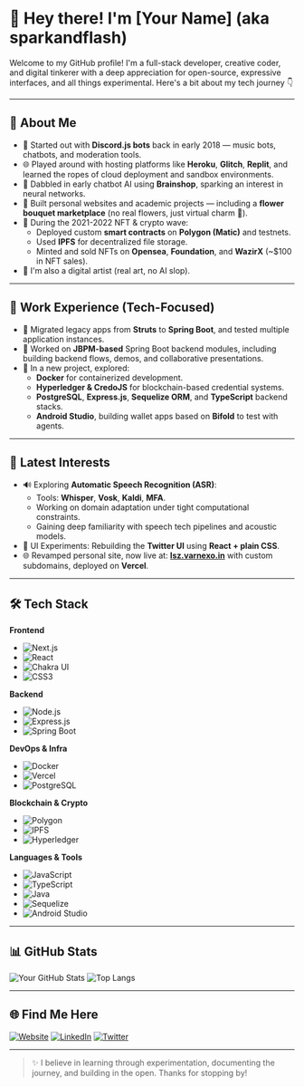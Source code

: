 # 👋 Hey there! I'm [Your Name] (aka sparkandflash)

Welcome to my GitHub profile! I'm a full-stack developer, creative coder, and digital tinkerer with a deep appreciation for open-source, expressive interfaces, and all things experimental. Here's a bit about my tech journey 👇

---

## 🚀 About Me

- 🧠 Started out with **Discord.js bots** back in early 2018 — music bots, chatbots, and moderation tools.
- 🌐 Played around with hosting platforms like **Heroku**, **Glitch**, **Replit**, and learned the ropes of cloud deployment and sandbox environments.
- 🤖 Dabbled in early chatbot AI using **Brainshop**, sparking an interest in neural networks.
- 🛒 Built personal websites and academic projects — including a **flower bouquet marketplace** (no real flowers, just virtual charm 💐).
- 🧬 During the 2021-2022 NFT & crypto wave:
  - Deployed custom **smart contracts** on **Polygon (Matic)** and testnets.
  - Used **IPFS** for decentralized file storage.
  - Minted and sold NFTs on **Opensea**, **Foundation**, and **WazirX** (~$100 in NFT sales).
- 🎨 I'm also a digital artist (real art, no AI slop).

---

## 💼 Work Experience (Tech-Focused)

- 🔧 Migrated legacy apps from **Struts** to **Spring Boot**, and tested multiple application instances.
- 🧩 Worked on **JBPM-based** Spring Boot backend modules, including building backend flows, demos, and collaborative presentations.
- 🐳 In a new project, explored:
  - **Docker** for containerized development.
  - **Hyperledger & CredoJS** for blockchain-based credential systems.
  - **PostgreSQL**, **Express.js**, **Sequelize ORM**, and **TypeScript** backend stacks.
  - **Android Studio**, building wallet apps based on **Bifold** to test with agents.

---

## 🧪 Latest Interests

- 🔊 Exploring **Automatic Speech Recognition (ASR)**:
  - Tools: **Whisper**, **Vosk**, **Kaldi**, **MFA**.
  - Working on domain adaptation under tight computational constraints.
  - Gaining deep familiarity with speech tech pipelines and acoustic models.
- 🎨 UI Experiments: Rebuilding the **Twitter UI** using **React + plain CSS**.
- 🌐 Revamped personal site, now live at: **[lsz.varnexo.in](https://lsz.varnexo.in)** with custom subdomains, deployed on **Vercel**.

---

## 🛠️ Tech Stack

**Frontend**
- ![Next.js](https://img.shields.io/badge/-Next.js-black?style=flat-square&logo=next.js)
- ![React](https://img.shields.io/badge/-React-blue?style=flat-square&logo=react)
- ![Chakra UI](https://img.shields.io/badge/-Chakra%20UI-teal?style=flat-square&logo=chakraui)
- ![CSS3](https://img.shields.io/badge/-CSS3-1572B6?style=flat-square&logo=css3)

**Backend**
- ![Node.js](https://img.shields.io/badge/-Node.js-339933?style=flat-square&logo=node.js)
- ![Express.js](https://img.shields.io/badge/-Express.js-black?style=flat-square&logo=express)
- ![Spring Boot](https://img.shields.io/badge/-Spring%20Boot-6DB33F?style=flat-square&logo=springboot)

**DevOps & Infra**
- ![Docker](https://img.shields.io/badge/-Docker-2496ED?style=flat-square&logo=docker)
- ![Vercel](https://img.shields.io/badge/-Vercel-black?style=flat-square&logo=vercel)
- ![PostgreSQL](https://img.shields.io/badge/-PostgreSQL-336791?style=flat-square&logo=postgresql)

**Blockchain & Crypto**
- ![Polygon](https://img.shields.io/badge/-Polygon-8247e5?style=flat-square&logo=polygon)
- ![IPFS](https://img.shields.io/badge/-IPFS-65C2CB?style=flat-square&logo=ipfs)
- ![Hyperledger](https://img.shields.io/badge/-Hyperledger-2A5D84?style=flat-square&logo=hyperledger)

**Languages & Tools**
- ![JavaScript](https://img.shields.io/badge/-JavaScript-F7DF1E?style=flat-square&logo=javascript)
- ![TypeScript](https://img.shields.io/badge/-TypeScript-3178c6?style=flat-square&logo=typescript)
- ![Java](https://img.shields.io/badge/-Java-007396?style=flat-square&logo=java)
- ![Sequelize](https://img.shields.io/badge/-Sequelize-52B0E7?style=flat-square&logo=sequelize)
- ![Android Studio](https://img.shields.io/badge/-Android%20Studio-3DDC84?style=flat-square&logo=android-studio)

---

## 📊 GitHub Stats

![Your GitHub Stats](https://github-readme-stats.vercel.app/api?username=your-github-username&show_icons=true&theme=radical)
![Top Langs](https://github-readme-stats.vercel.app/api/top-langs/?username=your-github-username&layout=compact&theme=radical)

---

## 🌐 Find Me Here

[![Website](https://img.shields.io/badge/-Website-000?style=flat-square)](https://lsz.varnexo.in)
[![LinkedIn](https://img.shields.io/badge/-LinkedIn-blue?style=flat-square&logo=linkedin)](https://linkedin.com/in/your-profile)
[![Twitter](https://img.shields.io/badge/-Twitter-1DA1F2?style=flat-square&logo=twitter)](https://twitter.com/your-profile)

---

> ✨ I believe in learning through experimentation, documenting the journey, and building in the open. Thanks for stopping by!
